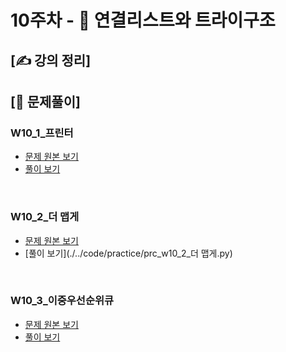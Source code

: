 # 10주차 - 🎄 연결리스트와 트라이구조

## [✍ 강의 정리]

## [🥇 문제풀이]

### W10_1_프린터
- [문제 원본 보기](https://programmers.co.kr/learn/courses/30/lessons/42587)
- [풀이 보기](./../code/practice/prc_w10_1_프린터.py)

<br/>

### W10_2_더 맵게
- [문제 원본 보기](https://programmers.co.kr/learn/courses/30/lessons/42626)
- [풀이 보기](./../code/practice/prc_w10_2_더 맵게.py)

<br/>

### W10_3_이중우선순위큐
- [문제 원본 보기](https://programmers.co.kr/learn/courses/30/lessons/42628)
- [풀이 보기](./../code/practice/prc_w10_3_이중우선순위큐.py)